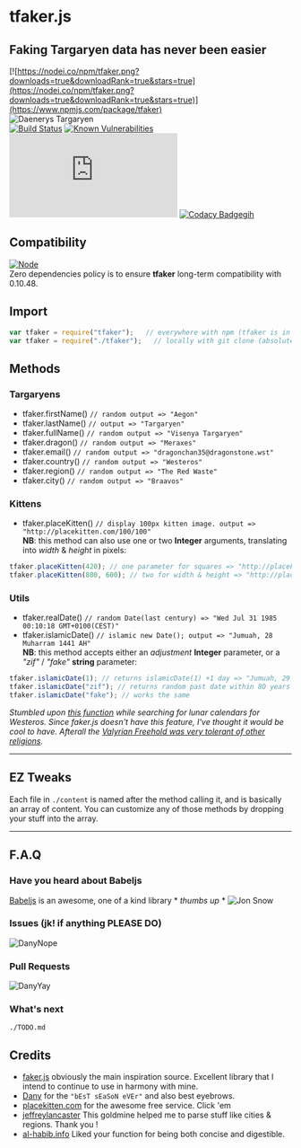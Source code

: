 # tfaker.js
## Faking Targaryen data has never been easier
[![https://nodei.co/npm/tfaker.png?downloads=true&downloadRank=true&stars=true](https://nodei.co/npm/tfaker.png?downloads=true&downloadRank=true&stars=true)](https://www.npmjs.com/package/tfaker)  
![Daenerys Targaryen](https://i.ibb.co/FJcDwz2/Ciwa-MU5-Ws-AAFgdc.jpg)  
[![Build Status](https://travis-ci.org/TheRealBarenziah/tfaker.js.svg?branch=master)](https://travis-ci.org/TheRealBarenziah/tfaker.js)
[![Known Vulnerabilities](https://snyk.io/test/github/TheRealBarenziah/tfaker.js/badge.svg?targetFile=package.json)](https://snyk.io/test/github/TheRealBarenziah/tfaker.js?targetFile=package.json)
![GitHub code size in bytes](https://img.shields.io/github/languages/code-size/TheRealBarenziah/tfaker.js)
[![Codacy Badgegih](https://api.codacy.com/project/badge/Grade/aff51c159ee7411f80593cbe77d9babd)](https://www.codacy.com/manual/TheRealBarenziah/tfaker.js?utm_source=github.com&amp;utm_medium=referral&amp;utm_content=TheRealBarenziah/tfaker.js&amp;utm_campaign=Badge_Grade)
## Compatibility
[![Node](https://img.shields.io/badge/Node%20%3E%3D-0.10.48-brightgreen)](https://nodejs.org/ca/blog/release/v0.10.48/)  
Zero dependencies policy is to ensure **tfaker** long-term compatibility with 0.10.48.  

## Import
```javascript
var tfaker = require("tfaker");   // everywhere with npm (tfaker is in node_modules)   
var tfaker = require("./tfaker");   // locally with git clone (absolute path to tfaker/index.js)
```
## Methods
### Targaryens
-   tfaker.firstName() `// random output => "Aegon"`
-   tfaker.lastName() `// output => "Targaryen"`
-   tfaker.fullName() `// random output => "Visenya Targaryen"`
-   tfaker.dragon() `// random output => "Meraxes"`
-   tfaker.email() `// random output => "dragonchan35@dragonstone.wst"`
-   tfaker.country() `// random output => "Westeros"`
-   tfaker.region() `// random output => "The Red Waste"`
-   tfaker.city() `// random output => "Braavos"`
### Kittens
-   tfaker.placeKitten() `// display 100px kitten image. output => "http://placekitten.com/100/100"`  
**NB**: this method can also use one or two **Integer** arguments, translating into *width* & *height* in pixels:
```javascript
tfaker.placeKitten(420); // one parameter for squares => "http://placekitten.com/420/420"
tfaker.placeKitten(800, 600); // two for width & height => "http://placekitten.com/800/600"
```
### Utils
-   tfaker.realDate() `// random Date(last century) => "Wed Jul 31 1985 00:10:18 GMT+0100(CEST)"`  
-   tfaker.islamicDate() `// islamic new Date(); output => "Jumuah, 28 Muharram 1441 AH"`  
**NB**: this method accepts either an *adjustment* **Integer** parameter, or a *"zif"* / *"fake"* **string** parameter:
```javascript
tfaker.islamicDate(1); // returns islamicDate(1) +1 day => "Jumuah, 29 Muharram 1441 AH".
tfaker.islamicDate("zif"); // returns random past date within 8O years => "Sabt, 4 Jumadal Ula 1384 AH"
tfaker.islamicDate("fake"); // works the same
```
*Stumbled upon [this function][6] while searching for lunar calendars for Westeros. Since faker.js doesn't have this feature, I've thought it would be cool to have. Afterall the [Valyrian Freehold was very tolerant of other religions][7].*
___
## EZ Tweaks
Each file in `./content` is named after the method calling it, and is basically an array of content. You can customize any of those methods by dropping your stuff into the array.  
___
## F.A.Q
### Have you heard about Babeljs
[Babeljs][5] is an awesome, one of a kind library * *thumbs up* *
![Jon Snow](https://i.ibb.co/LSGFXR2/dunwanit.png)
### Issues (jk! if anything PLEASE DO)
![DanyNope](https://i.ibb.co/4Y2wP6Y/danuBad.jpg)
### Pull Requests
![DanyYay](https://i.ibb.co/R9dYJDr/danyGood.jpg)
### What's next
`./TODO.md`

## Credits
-   [faker.js][1] obviously the main inspiration source. Excellent library that I intend to continue to use in harmony with mine.
-   [Dany][2] for the `"bEsT sEaSoN eVEr"` and also best eyebrows.
-   [placekitten.com][3] for the awesome free service. Click 'em
-   [jeffreylancaster][4] This goldmine helped me to parse stuff like cities & regions. Thank you !
-   [al-habib.info][6] Liked your function for being both concise and digestible.

[1]: https://github.com/marak/Faker.js/
[2]: https://www.instagram.com/emilia_clarke/
[3]: http://placekitten.com/
[4]: https://github.com/jeffreylancaster/game-of-thrones
[5]: https://github.com/babel/babel
[6]: https://www.al-habib.info/islamic-calendar/hijricalendartext.htm
[7]: https://gameofthrones.fandom.com/wiki/Valyrian_religion#In_the_books